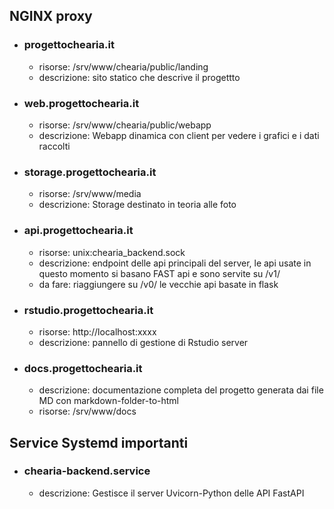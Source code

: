 ## NGINX proxy

- ### progettochearia.it
  - risorse: /srv/www/chearia/public/landing
  - descrizione: sito statico che descrive il progettto
- ### web.progettochearia.it
  - risorse: /srv/www/chearia/public/webapp
  - descrizione: Webapp dinamica con client per vedere i grafici e i dati raccolti
- ### storage.progettochearia.it
   - risorse: /srv/www/media
   - descrizione: Storage destinato in teoria alle foto
 - ### api.progettochearia.it
   - risorse: unix:chearia_backend.sock
   - descrizione: endpoint delle api principali  del server, le api usate in questo momento si basano FAST api e sono servite su /v1/
   - da fare: riaggiungere su /v0/ le vecchie api basate in flask
- ### rstudio.progettochearia.it
  - risorse: http://localhost:xxxx
  - descrizione: pannello di gestione di Rstudio server

- ### docs.progettochearia.it
  - descrizione: documentazione completa del progetto generata dai file MD con markdown-folder-to-html
  - risorse: /srv/www/docs

## Service Systemd importanti
- ### chearia-backend.service
  - descrizione: Gestisce il server Uvicorn-Python delle API FastAPI 